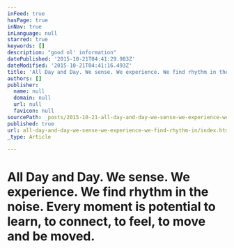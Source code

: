 ```yaml
---
inFeed: true
hasPage: true
inNav: true
inLanguage: null
starred: true
keywords: []
description: "good ol' information"
datePublished: '2015-10-21T04:41:29.983Z'
dateModified: '2015-10-21T04:41:16.493Z'
title: 'All Day and Day. We sense. We experience. We find rhythm in the noise. Every moment is potential to learn, to connect, to feel, to move and be moved.'
authors: []
publisher:
  name: null
  domain: null
  url: null
  favicon: null
sourcePath: _posts/2015-10-21-all-day-and-day-we-sense-we-experience-we-find-rhythm-in.md
published: true
url: all-day-and-day-we-sense-we-experience-we-find-rhythm-in/index.html
_type: Article

---
```

# All Day and Day. We sense. We experience. We find rhythm in the noise. Every moment is potential to learn, to connect, to feel, to move and be moved.